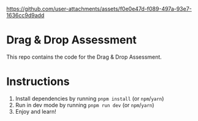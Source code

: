 
https://github.com/user-attachments/assets/f0e0e47d-f089-497a-93e7-1636cc9d9add

# Drag & Drop Assessment

This repo contains the code for the Drag & Drop Assessment.

# Instructions

1. Install dependencies by running `pnpm install` (or `npm`/`yarn`)
2. Run in dev mode by running `pnpm run dev` (or `npm`/`yarn`)
3. Enjoy and learn!
